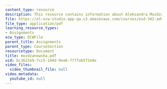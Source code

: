 ```yaml
---
content_type: resource
description: This resource contains information about Aleksandra Mozdzanowska.
file: https://ol-ocw-studio-app-qa.s3.amazonaws.com/courses/esd-342-advanced-system-architecture-spring-2006/bc3622e97cc5144d9ea6777fab5f2e8e_mozdzanowska.pdf
file_type: application/pdf
learning_resource_types:
- Assignments
ocw_type: OCWFile
parent_title: Assignments
parent_type: CourseSection
resourcetype: Document
title: mozdzanowska.pdf
uid: bc3622e9-7cc5-144d-9ea6-777fab5f2e8e
video_files:
  video_thumbnail_file: null
video_metadata:
  youtube_id: null
---
```

